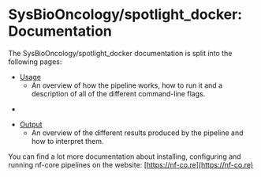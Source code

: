 # SysBioOncology/spotlight_docker: Documentation

The SysBioOncology/spotlight_docker documentation is split into the following pages:

* [Usage](usage.md)
  + An overview of how the pipeline works, how to run it and a description of all of the different command-line flags.
- 
* [Output](output.md)
  + An overview of the different results produced by the pipeline and how to interpret them.

You can find a lot more documentation about installing, configuring and running nf-core pipelines on the website: [https://nf-co.re](https://nf-co.re)
